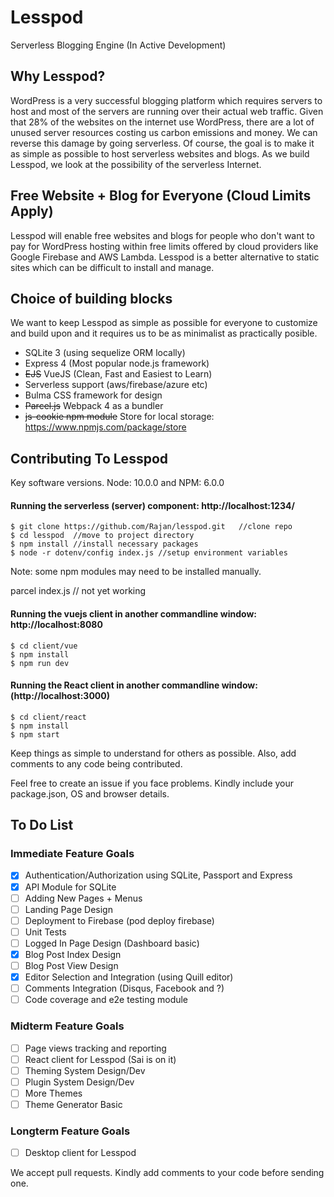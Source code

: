 # Lesspod
Serverless Blogging Engine (In Active Development)


## Why Lesspod?

WordPress is a very successful blogging platform which requires servers to host and most of the servers are running over their actual web traffic. Given that 28% of the websites on the internet use WordPress, there are a lot of unused server resources costing us carbon emissions and money. We can reverse this damage by going serverless. Of course, the goal is to make it as simple as possible to host serverless websites and blogs. As we build Lesspod, we look at the possibility of the serverless Internet.


## Free Website + Blog for Everyone (Cloud Limits Apply)

Lesspod will enable free websites and blogs for people who don't want to pay for WordPress hosting within free limits offered by cloud providers like Google Firebase and AWS Lambda. Lesspod is a better alternative to static sites which can be difficult to install and manage.

## Choice of building blocks

We want to keep Lesspod as simple as possible for everyone to customize and build upon and it requires us to be as minimalist as practically posible.

- SQLite 3 (using sequelize ORM locally)
- Express 4 (Most popular node.js framework)
- ~~EJS~~ VueJS (Clean, Fast and Easiest to Learn)
- Serverless support (aws/firebase/azure etc)
- Bulma CSS framework for design
- ~~Parcel.js~~ Webpack 4 as a bundler
- ~~js-cookie npm module~~ Store for local storage: https://www.npmjs.com/package/store


## Contributing To Lesspod

Key software versions. Node: 10.0.0 and NPM: 6.0.0

#### Running the serverless (server) component: http://localhost:1234/

```
$ git clone https://github.com/Rajan/lesspod.git   //clone repo
$ cd lesspod  //move to project directory
$ npm install //install necessary packages 
$ node -r dotenv/config index.js //setup environment variables
```
Note: some npm modules may need to be installed manually.

parcel index.js // not yet working

#### Running the vuejs client in another commandline window: http://localhost:8080

```
$ cd client/vue
$ npm install
$ npm run dev
```

#### Running the React client in another commandline window: (http://localhost:3000)

```
$ cd client/react
$ npm install
$ npm start
```

Keep things as simple to understand for others as possible. Also, add comments to any code being contributed.

Feel free to create an issue if you face problems. Kindly include your package.json, OS and browser details.


## To Do List

### Immediate Feature Goals

- [x] Authentication/Authorization using SQLite, Passport and Express
- [x] API Module for SQLite
- [ ] Adding New Pages + Menus
- [ ] Landing Page Design
- [ ] Deployment to Firebase (pod deploy firebase)
- [ ] Unit Tests
- [ ] Logged In Page Design (Dashboard basic)
- [x] Blog Post Index Design
- [ ] Blog Post View Design
- [x] Editor Selection and Integration (using Quill editor)
- [ ] Comments Integration (Disqus, Facebook and ?)
- [ ] Code coverage and e2e testing module

### Midterm Feature Goals

- [ ] Page views tracking and reporting
- [ ] React client for Lesspod (Sai is on it)
- [ ] Theming System Design/Dev
- [ ] Plugin System Design/Dev 
- [ ] More Themes 
- [ ] Theme Generator Basic 

### Longterm Feature Goals

- [ ] Desktop client for Lesspod


We accept pull requests. Kindly add comments to your code before sending one.